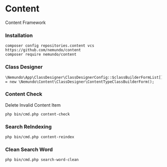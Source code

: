 # Content
Content Framework


### Installation
```
composer config repositories.content vcs https://github.com/nemundo/content
composer require nemundo/content
```

### Class Designer
```
\Nemundo\App\ClassDesigner\ClassDesignerConfig::$classBuilderFormList[] = new \Nemundo\Content\ClassDesigner\ContentTypeClassBuilderForm();
```


### Content Check
Delete Invalid Content Item
```
php bin/cmd.php content-check
```


### Search ReIndexing
```
php bin/cmd.php content-reindex
```








### Clean Search Word
```
php bin/cmd.php search-word-clean
```




